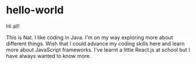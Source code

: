 # hello-world
Hi all!

This is Nat. I like coding in Java. I'm on my way exploring more about different things.
Wish that I could advance my coding skills here and learn more about JavaScript frameworks.
I've learnt a little React.js at school but I have always wanted to know more.
